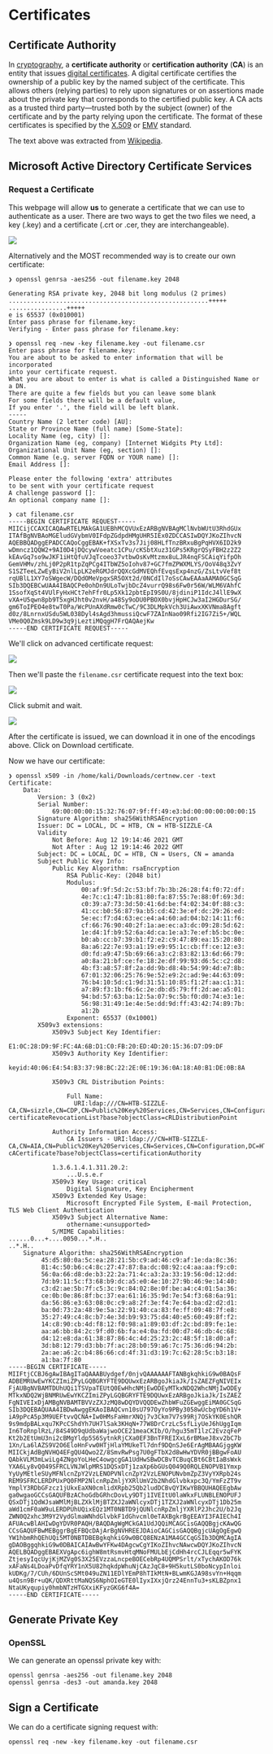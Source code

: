 # Certificates

## Certificate Authority

&#x20;In [cryptography](https://en.wikipedia.org/wiki/Cryptography), a **certificate authority** or **certification authority** (**CA**) is an entity that issues [digital certificates](https://en.wikipedia.org/wiki/Public\_key\_certificate). A digital certificate certifies the ownership of a public key by the named subject of the certificate. This allows others (relying parties) to rely upon signatures or on assertions made about the private key that corresponds to the certified public key. A CA acts as a trusted third party—trusted both by the subject (owner) of the certificate and by the party relying upon the certificate. The format of these certificates is specified by the [X.509](https://en.wikipedia.org/wiki/X.509) or [EMV](https://en.wikipedia.org/wiki/EMV) standard.

The text above was extracted from [Wikipedia](https://en.wikipedia.org/wiki/Certificate\_authority).

## Microsoft Active Directory Certificate Services

### Request a Certificate

This webpage will allow **us** to generate a certificate that we can use to authenticate as a user. There are two ways to get the two files we need, a key (.key) and a certificate (.crt or .cer, they are interchangeable).

![](<../.gitbook/assets/image (9).png>)

Alternatively and the MOST recommended way is to create our own certificate:

```aspnet
❯ openssl genrsa -aes256 -out filename.key 2048

Generating RSA private key, 2048 bit long modulus (2 primes)
.......................................................+++++
................+++++
e is 65537 (0x010001)
Enter pass phrase for filename.key:
Verifying - Enter pass phrase for filename.key:

❯ openssl req -new -key filename.key -out filename.csr
Enter pass phrase for filename.key:
You are about to be asked to enter information that will be incorporated
into your certificate request.
What you are about to enter is what is called a Distinguished Name or a DN.
There are quite a few fields but you can leave some blank
For some fields there will be a default value,
If you enter '.', the field will be left blank.
-----
Country Name (2 letter code) [AU]:
State or Province Name (full name) [Some-State]:
Locality Name (eg, city) []:
Organization Name (eg, company) [Internet Widgits Pty Ltd]:
Organizational Unit Name (eg, section) []:
Common Name (e.g. server FQDN or YOUR name) []:
Email Address []:

Please enter the following 'extra' attributes
to be sent with your certificate request
A challenge password []:
An optional company name []:

❯ cat filename.csr
-----BEGIN CERTIFICATE REQUEST-----
MIICijCCAXICAQAwRTELMAkGA1UEBhMCQVUxEzARBgNVBAgMClNvbWUtU3RhdGUx
ITAfBgNVBAoMGEludGVybmV0IFdpZGdpdHMgUHR5IEx0ZDCCASIwDQYJKoZIhvcN
AQEBBQADggEPADCCAQoCggEBAK+fXSxTv3s7Jij08HLfTnzBRxuBgPqHVX6ID2k9
wDmncz1QQW2+9AI0D4jDQcywVoeatc1CPu/cKSbtXuz31GPs5KRgrQSyFBH2z2Z2
kEAvGq7so9wJKF1iHtQfuVJqTcoeo37vtbwOsKvMtzmx8uLJR4nqFSCAiqYifpOh
GemVHMv/zhLj0P2pR1tpZqPCg4ITbWZ5oIohv87+GC7fmZPWXMLYS/OoV48q3ZvY
S1SZTeeLZwEyBiV2nlLpLK2eRGMJdrQQXcGdMVEQhfEvqsExp4nzG/ZsLtvVef8t
rqUBlL1XY7oSWgecW/DQdOMeVpgxSR5OXt2d/0NCdIl7oSsCAwEAAaAAMA0GCSqG
SIb3DQEBCwUAA4IBAQCPe0ohDn9ULoTwjbDcZ4vurrQ98s6Fw0r56W/WLM6VAhfC
1SsofXqSt4VUlFyHxHCt7ehFfr0Lp5Xk12pbtEpI9S0U/8jdiniP1IdcJ4llE9wX
vXA+U5qwn8pb9T5xgHJht0v2nvH/a48Sy9oDU0PBOX0bvjHpHCJw3aI2HGDurSG/
gm6ToIPEO4e8twT0Pa/WcPUnAXdRmw0cTwC/9C3DLMpkVch3UiAwxXKVNma8Agft
d0z/8LnrnxUSdu5WL038Dyl4sAgd3hmussiQcwF7ZAInNao09Rfi2IG7Zi5+/WQL
VMe0Q0Zmsk9LD9w3q9jLeztiMQqgH7FrQAQAejKw
-----END CERTIFICATE REQUEST-----
```

We'll click on advanced certificate request:

![](<../.gitbook/assets/image (3).png>)

Then we'll paste the `filename.csr` certificate request into the text box:

![](<../.gitbook/assets/image (5).png>)

Click submit and wait.

![](<../.gitbook/assets/image (4).png>)

After the certificate is issued, we can download it in one of the encodings above. Click on Download certificate.&#x20;

Now we have our certificate:

```
❯ openssl x509 -in /home/kali/Downloads/certnew.cer -text
Certificate:
    Data:
        Version: 3 (0x2)
        Serial Number:
            69:00:00:00:15:32:76:07:9f:ff:49:e3:bd:00:00:00:00:00:15
        Signature Algorithm: sha256WithRSAEncryption
        Issuer: DC = LOCAL, DC = HTB, CN = HTB-SIZZLE-CA
        Validity
            Not Before: Aug 12 19:14:46 2021 GMT
            Not After : Aug 12 19:14:46 2022 GMT
        Subject: DC = LOCAL, DC = HTB, CN = Users, CN = amanda
        Subject Public Key Info:
            Public Key Algorithm: rsaEncryption
                RSA Public-Key: (2048 bit)
                Modulus:
                    00:af:9f:5d:2c:53:bf:7b:3b:26:28:f4:f0:72:df:
                    4e:7c:c1:47:1b:81:80:fa:87:55:7e:88:0f:69:3d:
                    c0:39:a7:73:3d:50:41:6d:be:f4:02:34:0f:88:c3:
                    41:cc:b0:56:87:9a:b5:cd:42:3e:ef:dc:29:26:ed:
                    5e:ec:f7:d4:63:ec:e4:a4:60:ad:04:b2:14:11:f6:
                    cf:66:76:90:40:2f:1a:ae:ec:a3:dc:09:28:5d:62:
                    1e:d4:1f:b9:52:6a:4d:ca:1e:a3:7e:ef:b5:bc:0e:
                    b0:ab:cc:b7:39:b1:f2:e2:c9:47:89:ea:15:20:80:
                    8a:a6:22:7e:93:a1:19:e9:95:1c:cb:ff:ce:12:e3:
                    d0:fd:a9:47:5b:69:66:a3:c2:83:82:13:6d:66:79:
                    a0:8a:21:bf:ce:fe:18:2e:df:99:93:d6:5c:c2:d8:
                    4b:f3:a8:57:8f:2a:dd:9b:d8:4b:54:99:4d:e7:8b:
                    67:01:32:06:25:76:9e:52:e9:2c:ad:9e:44:63:09:
                    76:b4:10:5d:c1:9d:31:51:10:85:f1:2f:aa:c1:31:
                    a7:89:f3:1b:f6:6c:2e:db:d5:79:ff:2d:ae:a5:01:
                    94:bd:57:63:ba:12:5a:07:9c:5b:f0:d0:74:e3:1e:
                    56:98:31:49:1e:4e:5e:dd:9d:ff:43:42:74:89:7b:
                    a1:2b
                Exponent: 65537 (0x10001)
        X509v3 extensions:
            X509v3 Subject Key Identifier:
                E1:0C:28:D9:9F:FC:4A:6B:D1:C0:FB:20:ED:4D:20:15:36:D7:D9:DF
            X509v3 Authority Key Identifier:
                keyid:40:06:E4:54:B3:37:98:BC:22:2E:0E:19:36:0A:18:A0:B1:DE:0B:8A

            X509v3 CRL Distribution Points:

                Full Name:
                  URI:ldap:///CN=HTB-SIZZLE-CA,CN=sizzle,CN=CDP,CN=Public%20Key%20Services,CN=Services,CN=Configuration,DC=HTB,DC=LOCAL?certificateRevocationList?base?objectClass=cRLDistributionPoint

            Authority Information Access:
                CA Issuers - URI:ldap:///CN=HTB-SIZZLE-CA,CN=AIA,CN=Public%20Key%20Services,CN=Services,CN=Configuration,DC=HTB,DC=LOCAL?cACertificate?base?objectClass=certificationAuthority

            1.3.6.1.4.1.311.20.2:
                ...U.s.e.r
            X509v3 Key Usage: critical
                Digital Signature, Key Encipherment
            X509v3 Extended Key Usage:
                Microsoft Encrypted File System, E-mail Protection, TLS Web Client Authentication
            X509v3 Subject Alternative Name:
                othername:<unsupported>
            S/MIME Capabilities:
......0...+....0050...*.H..
..*.H..
    Signature Algorithm: sha256WithRSAEncryption
         45:d5:80:0a:5c:ea:28:21:5b:c9:ad:46:c9:af:1e:da:8c:36:
         81:4c:50:b6:c4:8c:27:47:87:8a:dc:08:92:c4:aa:aa:f9:c0:
         56:0a:66:d8:de:b3:22:2a:71:4c:a3:2a:33:19:56:0d:12:dd:
         7d:b9:11:5c:f3:68:b9:dc:a5:e0:4e:10:27:9b:46:9e:14:40:
         c3:d2:ae:5b:7f:c5:3c:9c:84:02:8e:0f:be:a4:c4:01:5a:36:
         ce:0b:0e:86:8f:bc:37:ea:61:16:35:9d:7e:54:f3:68:6a:91:
         da:56:86:e3:63:08:0c:c9:a8:2f:3e:f4:7e:64:ba:d2:d2:d1:
         ba:0d:73:2a:48:9e:5a:22:91:40:ca:83:fe:ff:09:48:7f:e8:
         35:27:49:c4:8c:b7:4e:3d:b9:93:75:d4:40:e5:60:49:8f:f2:
         14:c8:90:cb:4d:f8:12:f0:98:a1:89:03:df:2c:bd:89:fe:1e:
         aa:a6:bb:84:2c:9f:d0:6b:fa:e4:0a:fd:00:d7:46:db:4c:68:
         d4:12:e8:da:61:38:87:86:4c:4d:25:23:2c:48:5f:18:d0:af:
         3d:b8:12:79:d3:bb:7f:ac:28:b0:59:a6:7c:75:36:d6:94:2b:
         2a:ae:a6:2c:b4:86:66:cd:4f:31:d3:19:7c:62:28:5c:b3:18:
         a1:ba:7f:80
-----BEGIN CERTIFICATE-----
MIIFtjCCBJ6gAwIBAgITaQAAABUydgef/0njvQAAAAAAFTANBgkqhkiG9w0BAQsF
ADBEMRUwEwYKCZImiZPyLGQBGRYFTE9DQUwxEzARBgoJkiaJk/IsZAEZFgNIVEIx
FjAUBgNVBAMTDUhUQi1TSVpaTEUtQ0EwHhcNMjEwODEyMTkxNDQ2WhcNMjIwODEy
MTkxNDQ2WjBNMRUwEwYKCZImiZPyLGQBGRYFTE9DQUwxEzARBgoJkiaJk/IsZAEZ
FgNIVEIxDjAMBgNVBAMTBVVzZXJzMQ8wDQYDVQQDEwZhbWFuZGEwggEiMA0GCSqG
SIb3DQEBAQUAA4IBDwAwggEKAoIBAQCvn10sU797OyYo9PBy3058wUcbgYD6h1V+
iA9pPcA5p3M9UEFtvvQCNA+Iw0HMsFaHmrXNQj7v3Ckm7V7s99Rj7OSkYK0EshQR
9s9mdpBALxqu7KPcCShdYh7UH7lSak3KHqN+77W8DrCrzLc5sfLiyUeJ6hUggIqm
In6ToRnplRzL/84S49D9qUdbaWajwoOCE21meaCKIb/O/hgu35mT1lzC2EvzqFeP
Kt2b2EtUmU3ni2cBMgYldp5S6SytnkRjCXa0EF3BnTFREIXxL6rBMaeJ8xv2bC7b
1Xn/La6lAZS9V2O6EloHnFvw0HTjHlaYMUkeTl7dnf9DQnSJe6ErAgMBAAGjggKW
MIICkjAdBgNVHQ4EFgQU4Qwo2Z/8SmvRwPsg7U0gFTbX2d8wHwYDVR0jBBgwFoAU
QAbkVLM3mLwiLg4ZNgoYoLHeC4owgcgGA1UdHwSBwDCBvTCBuqCBt6CBtIaBsWxk
YXA6Ly8vQ049SFRCLVNJWlpMRS1DQSxDTj1zaXp6bGUsQ049Q0RQLENOPVB1Ymxp
YyUyMEtleSUyMFNlcnZpY2VzLENOPVNlcnZpY2VzLENOPUNvbmZpZ3VyYXRpb24s
REM9SFRCLERDPUxPQ0FMP2NlcnRpZmljYXRlUmV2b2NhdGlvbkxpc3Q/YmFzZT9v
YmplY3RDbGFzcz1jUkxEaXN0cmlidXRpb25Qb2ludDCBvQYIKwYBBQUHAQEEgbAw
ga0wgaoGCCsGAQUFBzAChoGdbGRhcDovLy9DTj1IVEItU0laWkxFLUNBLENOPUFJ
QSxDTj1QdWJsaWMlMjBLZXklMjBTZXJ2aWNlcyxDTj1TZXJ2aWNlcyxDTj1Db25m
aWd1cmF0aW9uLERDPUhUQixEQz1MT0NBTD9jQUNlcnRpZmljYXRlP2Jhc2U/b2Jq
ZWN0Q2xhc3M9Y2VydGlmaWNhdGlvbkF1dGhvcml0eTAXBgkrBgEEAYI3FAIECh4I
AFUAcwBlAHIwDgYDVR0PAQH/BAQDAgWgMCkGA1UdJQQiMCAGCisGAQQBgjcKAwQG
CCsGAQUFBwMEBggrBgEFBQcDAjArBgNVHREEJDAioCAGCisGAQQBgjcUAgOgEgwQ
YW1hbmRhQEhUQi5MT0NBTDBEBgkqhkiG9w0BCQ8ENzA1MA4GCCqGSIb3DQMCAgIA
gDAOBggqhkiG9w0DBAICAIAwBwYFKw4DAgcwCgYIKoZIhvcNAwcwDQYJKoZIhvcN
AQELBQADggEBAEXVgApc6ighW8mtRsmvHtqMNoFMULbEjCdHh4rcCJLEqqr5wFYK
ZtjesyIqcUyjKjMZVg0S3X25EVzzaLncpeBOECebRp4UQMPSrlt/xTychAKOD76k
xAFaNs4LDoaPvDfqYRY1nX5U82hqkdpWhuNjCAzJqC8+9H5kutLS0boNcypInloi
kUDKg/7/CUh/6DUnScSMt049uZN11EDlYEmP8hTIkMtN+BLwmKGJA98svYn+Hqqm
u4Qsn9Br+uQK/QDXRttMaNQS6NphOIeGTE0lIyxIXxjQrz24EnnTu3+sKLBZpnx1
NtaUKyqupiy0hmbNTzHTGXxiKFyzGKG6f4A=
-----END CERTIFICATE-----
```

## Generate Private Key

### OpenSSL

We can generate an openssl private key with:

```
openssl genrsa -aes256 -out filename.key 2048
openssl genrsa -des3 -out amanda.key 2048
```

## Sign a Certificate

We can do a certificate signing request with:

```
openssl req -new -key filename.key -out filename.csr
```

